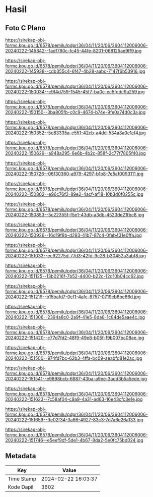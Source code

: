 # Hasil

## Foto C Plano

https://sirekap-obj-formc.kpu.go.id/6578/pemilu/pdpr/36/04/11/20/06/3604112006006-20240222-145842--1adf780c-fc45-44fe-8201-068125ae9ff9.jpg

https://sirekap-obj-formc.kpu.go.id/6578/pemilu/pdpr/36/04/11/20/06/3604112006006-20240222-145938--cdb355c4-6f47-4b28-aabc-7147f6b53916.jpg

https://sirekap-obj-formc.kpu.go.id/6578/pemilu/pdpr/36/04/11/20/06/3604112006006-20240222-150034--c9f4d759-1545-45f7-ba0e-ec5fddc9a259.jpg

https://sirekap-obj-formc.kpu.go.id/6578/pemilu/pdpr/36/04/11/20/06/3604112006006-20240222-150150--3ba805fb-c0c9-4674-b74e-9fe0a74d0c3a.jpg

https://sirekap-obj-formc.kpu.go.id/6578/pemilu/pdpr/36/04/11/20/06/3604112006006-20240222-150352--5e83335a-e551-42cb-a4dd-534a3a0e1cf4.jpg

https://sirekap-obj-formc.kpu.go.id/6578/pemilu/pdpr/36/04/11/20/06/3604112006006-20240222-150629--a948a295-6e6b-4b2c-858f-2c77f7805f40.jpg

https://sirekap-obj-formc.kpu.go.id/6578/pemilu/pdpr/36/04/11/20/06/3604112006006-20240222-150726--06f30360-a979-4297-b1b8-7e5af0093111.jpg

https://sirekap-obj-formc.kpu.go.id/6578/pemilu/pdpr/36/04/11/20/06/3604112006006-20240222-150802--e96c76f2-89e2-4acf-af18-10b3d0f0255c.jpg

https://sirekap-obj-formc.kpu.go.id/6578/pemilu/pdpr/36/04/11/20/06/3604112006006-20240222-150853--5c22355f-f5e1-43db-a3db-4523de21fbc8.jpg

https://sirekap-obj-formc.kpu.go.id/6578/pemilu/pdpr/36/04/11/20/06/3604112006006-20240222-150926--16d19f8b-d293-41b7-87c4-0feb431e0ffa.jpg

https://sirekap-obj-formc.kpu.go.id/6578/pemilu/pdpr/36/04/11/20/06/3604112006006-20240222-151033--ec92275d-77d3-42fd-9c28-b30452a3abf8.jpg

https://sirekap-obj-formc.kpu.go.id/6578/pemilu/pdpr/36/04/11/20/06/3604112006006-20240222-151125--13b0216f-7b52-4400-b22c-12d10b04cc62.jpg

https://sirekap-obj-formc.kpu.go.id/6578/pemilu/pdpr/36/04/11/20/06/3604112006006-20240222-151219--b15bafd7-0cf1-4afc-8757-0719cb6be66d.jpg

https://sirekap-obj-formc.kpu.go.id/6578/pemilu/pdpr/36/04/11/20/06/3604112006006-20240222-151306--2394a8c0-2a9f-41e5-8da8-1c84de5aae4c.jpg

https://sirekap-obj-formc.kpu.go.id/6578/pemilu/pdpr/36/04/11/20/06/3604112006006-20240222-151420--c77d7fd2-48f9-49e8-b05f-f9b007bc08ae.jpg

https://sirekap-obj-formc.kpu.go.id/6578/pemilu/pdpr/36/04/11/20/06/3604112006006-20240222-151500--974fd7bc-62b3-4ffa-bc09-aeabfd81e2ac.jpg

https://sirekap-obj-formc.kpu.go.id/6578/pemilu/pdpr/36/04/11/20/06/3604112006006-20240222-151541--e9898bcb-6887-43ba-a9ee-3add3b5a5ede.jpg

https://sirekap-obj-formc.kpu.go.id/6578/pemilu/pdpr/36/04/11/20/06/3604112006006-20240222-151623--7c58af04-c9a9-4a31-ad63-16e43cfc3e1e.jpg

https://sirekap-obj-formc.kpu.go.id/6578/pemilu/pdpr/36/04/11/20/06/3604112006006-20240222-151659--ffe02f34-3a86-4927-83c3-7d7a6e26a133.jpg

https://sirekap-obj-formc.kpu.go.id/6578/pemilu/pdpr/36/04/11/20/06/3604112006006-20240222-151746--e5eef9df-5de1-4b67-8da2-5e0fc75bd024.jpg


## Metadata

| Key        | Value               |
| ---------- | ------------------- |
| Time Stamp | 2024-02-22 16:03:37 |
| Kode Dapil | 3602                |



